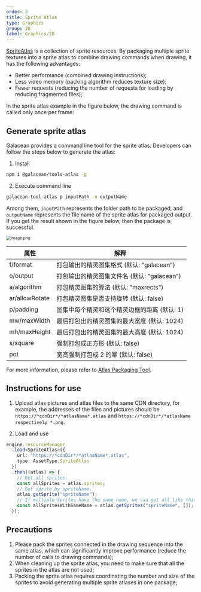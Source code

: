 ```yaml
---
order: 3
title: Sprite Atlas
type: Graphics
group: 2D
label: Graphics/2D
---
```


[SpriteAtlas](${api}core/SpriteAtlas) is a collection of sprite resources. By packaging multiple sprite textures into a sprite atlas to combine drawing commands when drawing, it has the following advantages:

- Better performance (combined drawing instructions);
- Less video memory (packing algorithm reduces texture size);
- Fewer requests (reducing the number of requests for loading by reducing fragmented files);

In the sprite atlas example in the figure below, the drawing command is called only once per frame:

<playground src="sprite-atlas.ts"></playground>

## Generate sprite atlas

Galacean provides a command line tool for the sprite atlas. Developers can follow the steps below to generate the atlas:

1. Install

```bash
npm i @galacean/tools-atlas -g
```

2. Execute command line

```bash
galacean-tool-atlas p inputPath -o outputName
```

Among them, `inputPath` represents the folder path to be packaged, and `outputName` represents the file name of the sprite atlas for packaged output. If you get the result shown in the figure below, then the package is successful.

<img src="https://gw.alipayobjects.com/mdn/rms_7c464e/afts/img/A*UhLBRpt9SwAAAAAAAAAAAAAAARQnAQ" alt="image.png" style="zoom:75%;" />

| 属性           | 解释                                         |
| -------------- | -------------------------------------------- |
| f/format       | 打包输出的精灵图集格式 (默认: "galacean")       |
| o/output       | 打包输出的精灵图集文件名 (默认: "galacean")     |
| a/algorithm    | 打包精灵图集的算法 (默认: "maxrects")        |
| ar/allowRotate | 打包精灵图集是否支持旋转 (默认: false)       |
| p/padding      | 图集中每个精灵和这个精灵边框的距离 (默认: 1) |
| mw/maxWidth    | 最后打包出的精灵图集的最大宽度 (默认: 1024)  |
| mh/maxHeight   | 最后打包出的精灵图集的最大高度 (默认: 1024)  |
| s/square       | 强制打包成正方形 (默认: false)               |
| pot            | 宽高强制打包成 2 的幂 (默认: false)          |

For more information, please refer to [Atlas Packaging Tool](https://github.com/galacean/tools/blob/main/packages/atlas/README.md).

## Instructions for use

1. Upload atlas pictures and atlas files to the same CDN directory, for example, the addresses of the files and pictures should be `https://*cdnDir*/*atlasName*.atlas` and `https://*cdnDir*/*atlasName respectively *.png`.

2. Load and use

```typescript
engine.resourceManager
  .load<SpriteAtlas>({
    url: "https://*cdnDir*/*atlasName*.atlas",
    type: AssetType.SpriteAtlas
  })
  .then((atlas) => {
    // Get all sprites.
    const allSprites = atlas.sprites;
    // Get sprite by spriteName.
    atlas.getSprite("spriteName");
    // If multiple sprites have the same name, we can get all like this.
    const allSpritesWithSameName = atlas.getSprites("spriteName", []);
  });
```

## Precautions

1. Please pack the sprites connected in the drawing sequence into the same atlas, which can significantly improve performance (reduce the number of calls to drawing commands);
2. When cleaning up the sprite atlas, you need to make sure that all the sprites in the atlas are not used;
3. Packing the sprite atlas requires coordinating the number and size of the sprites to avoid generating multiple sprite atlases in one package;

